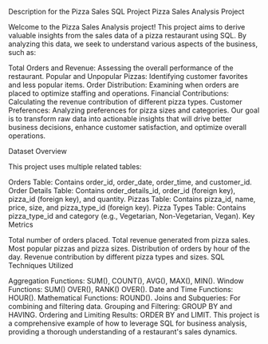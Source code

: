 Description for the Pizza Sales SQL Project
Pizza Sales Analysis Project

Welcome to the Pizza Sales Analysis project! This project aims to derive valuable insights from the sales data of a pizza restaurant using SQL. By analyzing this data, we seek to understand various aspects of the business, such as:

Total Orders and Revenue: Assessing the overall performance of the restaurant.
Popular and Unpopular Pizzas: Identifying customer favorites and less popular items.
Order Distribution: Examining when orders are placed to optimize staffing and operations.
Financial Contributions: Calculating the revenue contribution of different pizza types.
Customer Preferences: Analyzing preferences for pizza sizes and categories.
Our goal is to transform raw data into actionable insights that will drive better business decisions, enhance customer satisfaction, and optimize overall operations.

Dataset Overview

This project uses multiple related tables:

Orders Table: Contains order_id, order_date, order_time, and customer_id.
Order Details Table: Contains order_details_id, order_id (foreign key), pizza_id (foreign key), and quantity.
Pizzas Table: Contains pizza_id, name, price, size, and pizza_type_id (foreign key).
Pizza Types Table: Contains pizza_type_id and category (e.g., Vegetarian, Non-Vegetarian, Vegan).
Key Metrics

Total number of orders placed.
Total revenue generated from pizza sales.
Most popular pizzas and pizza sizes.
Distribution of orders by hour of the day.
Revenue contribution by different pizza types and sizes.
SQL Techniques Utilized

Aggregation Functions: SUM(), COUNT(), AVG(), MAX(), MIN().
Window Functions: SUM() OVER(), RANK() OVER().
Date and Time Functions: HOUR().
Mathematical Functions: ROUND().
Joins and Subqueries: For combining and filtering data.
Grouping and Filtering: GROUP BY and HAVING.
Ordering and Limiting Results: ORDER BY and LIMIT.
This project is a comprehensive example of how to leverage SQL for business analysis, providing a thorough understanding of a restaurant's sales dynamics.
